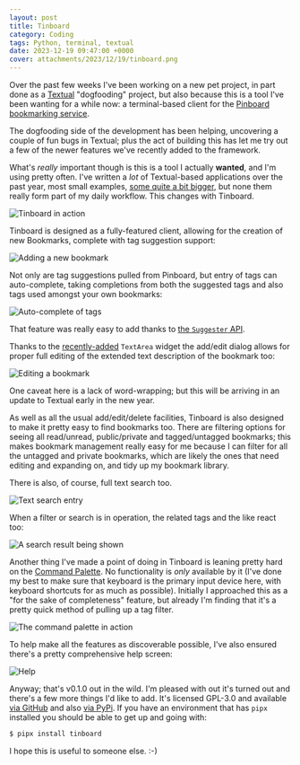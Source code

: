 ```yaml
---
layout: post
title: Tinboard
category: Coding
tags: Python, terminal, textual
date: 2023-12-19 09:47:00 +0000
cover: attachments/2023/12/19/tinboard.png
---
```


Over the past few weeks I've been working on a new pet project, in part done
as a [Textual](https://textual.textualize.io/) "dogfooding" project, but
also because this is a tool I've been wanting for a while now: a
terminal-based client for the [Pinboard bookmarking
service](https://pinboard.in/).

The dogfooding side of the development has been helping, uncovering a couple
of fun bugs in Textual; plus the act of building this has let me try out a
few of the newer features we've recently added to the framework.

What's *really* important though is this is a tool I actually **wanted**,
and I'm using pretty often. I've written a *lot* of Textual-based
applications over the past year, most small examples, [some quite a bit
bigger](https://github.com/Textualize/frogmouth), but none them really form
part of my daily workflow. This changes with Tinboard.

![Tinboard in action](/attachments/2023/12/19/tinboard.png#centre)

Tinboard is designed as a fully-featured client, allowing for the creation
of new Bookmarks, complete with tag suggestion support:

![Adding a new bookmark](/attachments/2023/12/19/new-bookmark.png#centre)

Not only are tag suggestions pulled from Pinboard, but entry of tags can
auto-complete, taking completions from both the suggested tags and also tags
used amongst your own bookmarks:

![Auto-complete of tags](/attachments/2023/12/19/tag-suggest.gif#centre)

That feature was really easy to add thanks to [the `Suggester`
API](https://textual.textualize.io/api/suggester/).

Thanks to the
[recently-added](https://textual.textualize.io/blog/2023/09/21/textual-0380-adds-a-syntax-aware-textarea/)
`TextArea` widget the add/edit dialog allows for proper full editing of the
extended text description of the bookmark too:

![Editing a bookmark](/attachments/2023/12/19/edit.png#centre)

One caveat here is a lack of word-wrapping; but this will be arriving in an
update to Textual early in the new year.

As well as all the usual add/edit/delete facilities, Tinboard is also
designed to make it pretty easy to find bookmarks too. There are filtering
options for seeing all read/unread, public/private and tagged/untagged
bookmarks; this makes bookmark management really easy for me because I can
filter for all the untagged and private bookmarks, which are likely the ones
that need editing and expanding on, and tidy up my bookmark library.

There is also, of course, full text search too.

![Text search entry](/attachments/2023/12/19/search-entry.png#centre)

When a filter or search is in operation, the related tags and the like react
too:

![A search result being shown](/attachments/2023/12/19/search-result.png#centre)

Another thing I've made a point of doing in Tinboard is leaning pretty hard
on the [Command
Palette](https://textual.textualize.io/guide/command_palette/). No
functionality is *only* available by it (I've done my best to make sure that
keyboard is the primary input device here, with keyboard shortcuts for as
much as possible). Initially I approached this as a "for the sake of
completeness" feature, but already I'm finding that it's a pretty quick
method of pulling up a tag filter.

![The command palette in action](/attachments/2023/12/19/command-palette.png#centre)

To help make all the features as discoverable possible, I've also ensured
there's a pretty comprehensive help screen:

![Help](/attachments/2023/12/19/help.png#centre)

Anyway; that's v0.1.0 out in the wild. I'm pleased with out it's turned out
and there's a few more things I'd like to add. It's licensed GPL-3.0 and
available [via GitHub](https://github.com/davep/tinboard) and also [via
PyPi](https://pypi.org/project/tinboard/). If you have an environment that
has `pipx` installed you should be able to get up and going with:

```sh
$ pipx install tinboard
```

I hope this is useful to someone else. :-)

[//]: # (2023-12-19-tinboard.md ends here)

